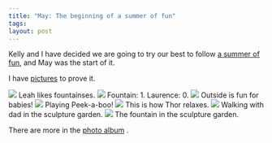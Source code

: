 ```yaml
---
title: "May: The beginning of a summer of fun"
tags: 
layout: post
---
```


Kelly and I have decided we are going to try our best to follow <a href="http://asummeroffun.com/">a summer of fun</a>, and May was the start of it.

I have <a href="http://www.fuzzymonk.com/photos/may_2009/">pictures</a> to prove it.

<img class="photo" src="http://www.fuzzymonk.com/photos/may_2009/image/595/IMG_0097.JPG" />
Leah likes fountainses.

<img class="photo" src="http://www.fuzzymonk.com/photos/may_2009/image/595/IMG_0162.JPG" />
Fountain: 1. Laurence: 0.

<img class="photo" src="http://www.fuzzymonk.com/photos/may_2009/image/595/IMG_0231.JPG" />
Outside is fun for babies!

<img class="photo" src="http://www.fuzzymonk.com/photos/may_2009/image/595/IMG_0255.JPG" />
Playing Peek-a-boo!

<img class="photo" src="http://www.fuzzymonk.com/photos/may_2009/image/595/IMG_0303.JPG" />
This is how Thor relaxes. 

<img class="photo" src="http://www.fuzzymonk.com/photos/may_2009/image/595/IMG_0066.jpg" />
Walking with dad in the sculpture garden.

<img class="photo" src="http://www.fuzzymonk.com/photos/may_2009/image/595/IMG_0019.JPG" />
The fountain in the sculpture garden.

There are more in the <a href="http://www.fuzzymonk.com/photos/may_2009/">photo album</a> .
